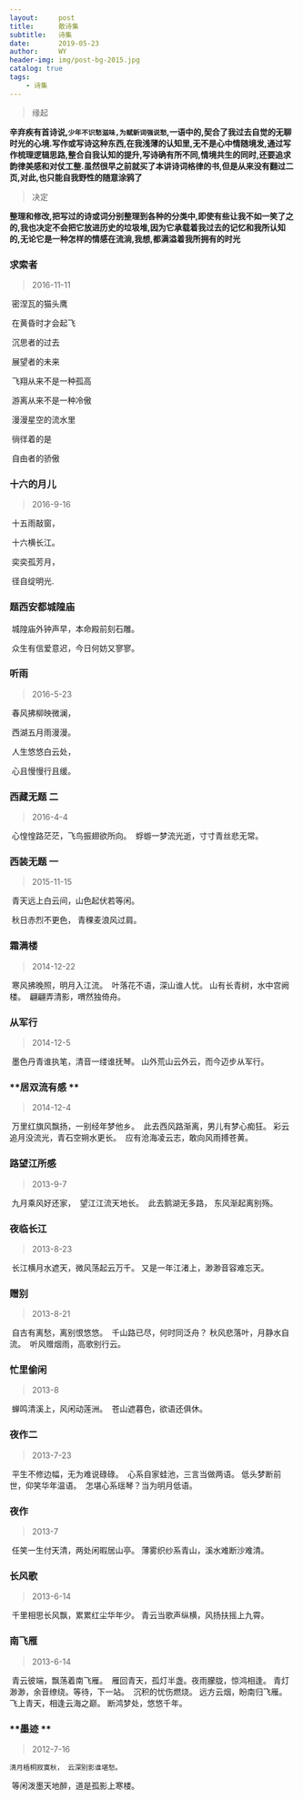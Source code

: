 ```yaml
---
layout:     post
title:      散诗集
subtitle:   诗集
date:       2019-05-23
author:     WY
header-img: img/post-bg-2015.jpg
catalog: true
tags:
    - 诗集
---
```


> 缘起

**辛弃疾有首诗说,`少年不识愁滋味,为赋新词强说愁`,一语中的,契合了我过去自觉的无聊时光的心境.写作或写诗这种东西,在我浅薄的认知里,无不是心中情随境发,通过写作梳理逻辑思路,整合自我认知的提升,写诗确有所不同,情境共生的同时,还要追求韵律美感和对仗工整.虽然很早之前就买了本讲诗词格律的书,但是从来没有翻过二页,对此,也只能自我野性的随意涂鸦了**

> 决定

**整理和修改,把写过的诗或词分别整理到各种的分类中,即使有些让我不如一笑了之的,我也决定不会把它放进历史的垃圾堆,因为它承载着我过去的记忆和我所认知的,无论它是一种怎样的情感在流淌,我想,都满溢着我所拥有的时光**



### 求索者 

> 2016-11-11

​	密涅瓦的猫头鹰

​	在黄昏时才会起飞

​	沉思者的过去

​	展望者的未来

​	飞翔从来不是一种孤高

​	游离从来不是一种冷傲

​	漫漫星空的流水里

​	徜徉着的是

​	自由者的骄傲



###  十六的月儿

> 2016-9-16

​	十五雨敲窗，

​	十六横长江。

​	奕奕孤芳月，

​	径自绽明光.



###  题西安都城隍庙

> 

​	城隍庙外钟声早，本命殿前刻石雕。

​	众生有信爱意迟，今日何妨又寥寥。



### 听雨

> 2016-5-23

​	 春风拂柳映微澜，

​         西湖五月雨漫漫。

​         人生悠悠白云处，

​         心且慢慢行且缓。



### 西藏无题 二

> 2016-4-4

​	心惶惶路茫茫，飞鸟振翅欲所向。
​	蜉蝣一梦流光逝，寸寸青丝悲无常。



### 西装无题 一

> 2015-11-15

​	青天远上白云间，山色起伏若等闲。

​	秋日赤烈不更色， 青稞麦浪风过肩。



### **霜满楼**

> 2014-12-22

​	寒风拂晚照，明月入江流。
​	叶落花不语，深山谁人忧。
​	山有长青树，水中宫阙楼。
​	翩翩弄清影，喟然独倚舟。



### **从军行**

> 2014-12-5

​	墨色丹青谁执笔，清音一缕谁抚琴。
​	山外荒山云外云，而今迈步从军行。



### **居双流有感 ** 

> 2014-12-4 

​	万里红旗风飘扬，一别经年梦他乡。
​	此去西风路渐离，男儿有梦心痴狂。
​	彩云追月没流光，青石空朔水更长。
​	应有沧海凌云志，敢向风雨搏苍黄。



### 路望江所感

> 2013-9-7

​	九月乘风好还家，
​	望江江流天地长。
​	此去鹅湖无多路，
​	东风渐起离别殇。



### 夜临长江

> 2013-8-23

​	长江横月水遮天，微风荡起云万千。
​	又是一年江渚上，渺渺音容难忘天。



### 赠别

> 2013-8-21 

​	自古有离愁，离别恨悠悠。
​	千山路已尽，何时同泛舟？
​	秋风悲落叶，月静水自流。
​	听风赠烟雨，高歌别行云。



### **忙里偷闲**

> 2013-8

​	蝉鸣清溪上，风闲动莲洲。
​	苍山遮暮色，欲语还俱休。	



### 夜作二

> 2013-7-23

​	平生不修边幅，无为难说碌碌。
​	心系自家蛙池，三言当做两语。
​	低头梦断前世，仰笑华年温语。
​	怎堪心系瑶琴？当为明月低语。



### 夜作

> 2013-7

​	任笑一生付天清，两处闲暇居山亭。
​	薄雾织纱系青山，溪水难断沙难清。



### 长风歌

> 2013-6-14

​	千里相思长风飘，累累红尘华年少。
​	青云当歌声纵横，风扬扶摇上九霄。



### 南飞雁

> 2013-6-14

​	青云彼端，飘荡着南飞雁。
​	雁回青天，孤灯半盏。夜雨朦胧，惊鸿相逢。
​	青灯渺渺，余音缭绕。等待，下一站。
​	沉积的忧伤燃烧。
​	远方云烟，盼南归飞雁。
​	飞上青天，相逢云海之巅。
​	断鸿梦处，悠悠千年。



### **墨迹 **

> 2012-7-16

 	清月梧桐寂寞秋， 云深别影谁堪愁。  

​        等闲泼墨天地醉，道是孤影上寒楼。